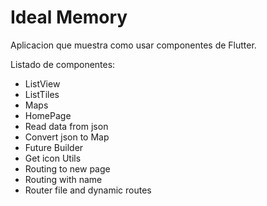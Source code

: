 # Ideal Memory

Aplicacion que muestra como usar componentes de Flutter.

Listado de componentes:

+ ListView
+ ListTiles
+ Maps
+ HomePage
+ Read data from json
+ Convert json to Map
+ Future Builder
+ Get icon Utils
+ Routing to new page
+ Routing with name
+ Router file and dynamic routes